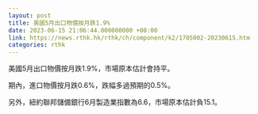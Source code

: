 ```yaml
---
layout: post
title: 美國5月出口物價按月跌1.9%
date: 2023-06-15 21:06:44.000000000 +08:00
link: https://news.rthk.hk/rthk/ch/component/k2/1705002-20230615.htm
categories: rthk
---
```


美國5月出口物價按月跌1.9%，市場原本估計會持平。

期內，進口物價按月跌0.6%，跌幅多過預期的0.5%。

另外，紐約聯邦儲備銀行6月製造業指數為6.6，市場原本估計負15.1。
